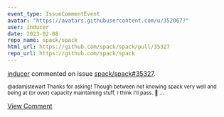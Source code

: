 ```yaml
---
event_type: IssueCommentEvent
avatar: "https://avatars.githubusercontent.com/u/352067?"
user: inducer
date: 2023-02-08
repo_name: spack/spack
html_url: https://github.com/spack/spack/pull/35327
repo_url: https://github.com/spack/spack
---
```


<a href='https://github.com/inducer' target='_blank'>inducer</a> commented on issue <a href='https://github.com/spack/spack/pull/35327' target='_blank'>spack/spack#35327</a>.

<small>@adamjstewart Thanks for asking! Though between not knowing spack very well and being at (or over) capacity maintaining stuff, I think I'll pass. :slightly_smiling_face: ...</small>

<a href='https://github.com/spack/spack/pull/35327' target='_blank'>View Comment</a>